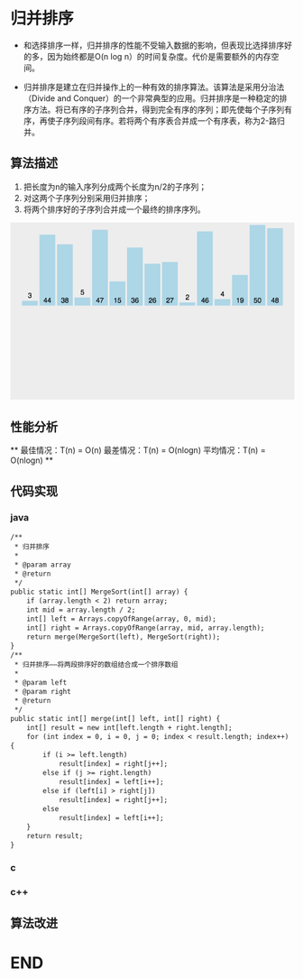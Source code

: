 
# 归并排序

* 和选择排序一样，归并排序的性能不受输入数据的影响，但表现比选择排序好的多，因为始终都是O(n log n）的时间复杂度。代价是需要额外的内存空间。

* 归并排序是建立在归并操作上的一种有效的排序算法。该算法是采用分治法（Divide and Conquer）的一个非常典型的应用。归并排序是一种稳定的排序方法。将已有序的子序列合并，得到完全有序的序列；即先使每个子序列有序，再使子序列段间有序。若将两个有序表合并成一个有序表，称为2-路归并。


## 算法描述

1. 把长度为n的输入序列分成两个长度为n/2的子序列；
2. 对这两个子序列分别采用归并排序；
3. 将两个排序好的子序列合并成一个最终的排序序列。

![归并排序](image/归并排序.gif)

## 性能分析

** 最佳情况：T(n) = O(n)  最差情况：T(n) = O(nlogn)  平均情况：T(n) = O(nlogn) **

## 代码实现

### java

```
/**
 * 归并排序
 *
 * @param array
 * @return
 */
public static int[] MergeSort(int[] array) {
    if (array.length < 2) return array;
    int mid = array.length / 2;
    int[] left = Arrays.copyOfRange(array, 0, mid);
    int[] right = Arrays.copyOfRange(array, mid, array.length);
    return merge(MergeSort(left), MergeSort(right));
}
/**
 * 归并排序——将两段排序好的数组结合成一个排序数组
 *
 * @param left
 * @param right
 * @return
 */
public static int[] merge(int[] left, int[] right) {
    int[] result = new int[left.length + right.length];
    for (int index = 0, i = 0, j = 0; index < result.length; index++) {
        if (i >= left.length)
            result[index] = right[j++];
        else if (j >= right.length)
            result[index] = left[i++];
        else if (left[i] > right[j])
            result[index] = right[j++];
        else
            result[index] = left[i++];
    }
    return result;
}
```

### c

### c++

## 算法改进

# END
